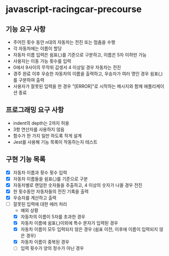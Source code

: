 # javascript-racingcar-precourse

## 기능 요구 사항

- 주어진 횟수 동안 n대의 자동차는 전진 또는 멈춤을 수행
- 각 자동차에는 이름이 할당
- 자동차 이름 입력은 쉼표(,)를 기준으로 구분하고, 이름은 5자 이하만 가능
- 사용자는 이동 가능 횟수를 입력
- 0에서 9사이의 무작위 갑셍서 4 이상일 경우 자동차는 전진
- 경주 완료 이후 우승한 자동차의 이름을 출력하고, 우승자가 여러 명인 경우 쉼표(,)를 구분하여 출력
- 사용자가 잘못된 입력을 한 경우 "[ERROR]"로 시작하는 메시지와 함께 애플리케이션 종료

## 프로그래밍 요구 사항

- indent의 depth는 2까지 허용
- 3항 연산자를 사용하지 않음
- 함수가 한 가지 일만 하도록 작게 설계
- Jest를 사용해 기능 목록이 작동하는지 테스트

## 구현 기능 목록

- [x] 자동차 이름과 횟수 횟수 입력
- [x] 자동차 이름들을 쉼표(,)를 기준으로 구분
- [x] 자동차별로 랜덤한 숫자들을 추출하고, 4 이상의 숫자가 나올 경우 전진
- [x] 한 횟수동안 자동차들의 전진 기록을 출력
- [x] 우승자를 계산하고 출력
- [ ] 잘못된 입력에 대한 에러 처리
  - 예외 상황
  - [x] 자동차의 이름이 5자를 초과한 경우
  - [x] 자동차 이름에 쉼표(,)이외에 특수 문자가 입력된 경우
  - [x] 자동차 이름이 모두 입력되지 않은 경우 (쉼표 이전, 이후에 이름이 입력되지 않은 경우)
  - [x] 자동차 이름이 중복된 경우
  - [ ] 입력 횟수가 양의 정수가 아닌 경우

